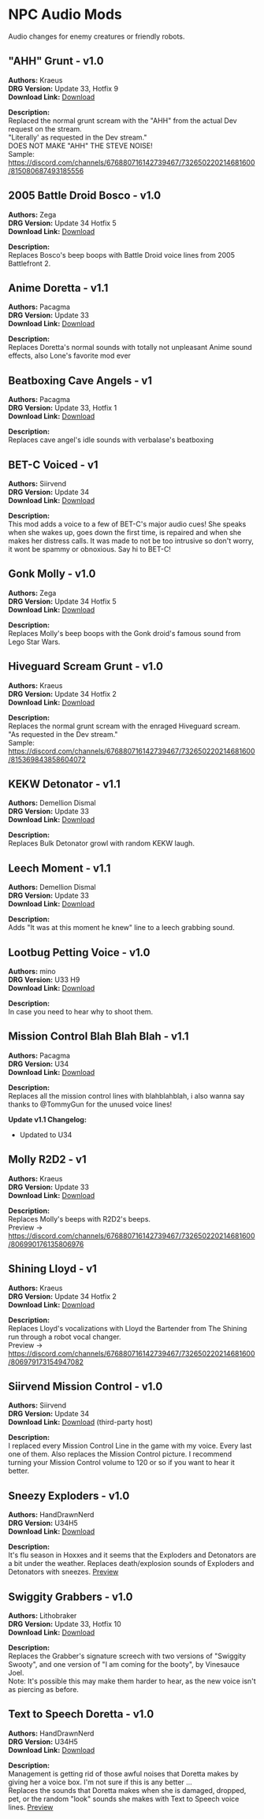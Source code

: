 # NPC Audio Mods

Audio changes for enemy creatures or friendly robots.

<!-- mod list -->

## "AHH" Grunt - v1.0
**Authors:** Kraeus  
**DRG Version:** Update 33, Hotfix 9  
**Download Link:** [Download](https://github.com/ArcticEcho/DRG-Mods/raw/477d325a323555735e851b35af8f9e4664070420/Audio/NPC/AHH%20Grunt%20-%20V1.0%20_P.pak)  

**Description:**  
Replaced the normal grunt scream with the "AHH" from the actual Dev request on the stream.  
"Literally' as requested in the Dev stream."  
DOES NOT MAKE "AHH" THE STEVE NOISE!  
Sample: https://discord.com/channels/676880716142739467/732650220214681600/815080687493185556

## 2005 Battle Droid Bosco - v1.0
**Authors:** Zega  
**DRG Version:** Update 34 Hotfix 5  
**Download Link:** [Download](https://github.com/ArcticEcho/DRG-Mods/raw/306af0ab4ebe64df7a2e6a84c7644c81ea10cf13/Audio/NPC/2005%20Battle%20Droid%20Bosco%20-%20V1.0%20_P.pak)  

**Description:**  
Replaces Bosco's beep boops with Battle Droid voice lines from 2005 Battlefront 2.

## Anime Doretta - v1.1
**Authors:** Pacagma  
**DRG Version:** Update 33  
**Download Link:** [Download](https://github.com/ArcticEcho/DRG-Mods/raw/bb940600b86e6419b90c93f994a655365f416b73/Audio/NPC/Anime%20Doretta%20-%20V1.1%20_P.pak)  

**Description:**  
Replaces Doretta's normal sounds with totally not unpleasant Anime sound effects, also Lone's favorite mod ever

## Beatboxing Cave Angels - v1
**Authors:** Pacagma  
**DRG Version:** Update 33, Hotfix 1  
**Download Link:** [Download](https://github.com/ArcticEcho/DRG-Mods/raw/dd795efc3ba0cf6d1de28dbf1280cb84204855dd/Audio/NPC/Beatboxing%20Cave%20Angels%20-%20V1%20_P.pak)  

**Description:**  
Replaces cave angel's idle sounds with verbalase's beatboxing

## BET-C Voiced - v1
**Authors:** Siirvend  
**DRG Version:** Update 34  
**Download Link:** [Download](https://github.com/ArcticEcho/DRG-Mods/raw/75deb6e3006851a61ed1d7b8f992fd0335ab7620/Audio/NPC/BET-C%20Voiced%20-%20V1%20_P.pak)  

**Description:**  
This mod adds a voice to a few of BET-C's major audio cues! She speaks when she wakes up, goes down the first time, is repaired and when she makes her distress calls. It was made to not be too intrusive so don't worry, it wont be spammy or obnoxious. Say hi to BET-C!

## Gonk Molly - v1.0
**Authors:** Zega  
**DRG Version:** Update 34 Hotfix 5  
**Download Link:** [Download](https://github.com/ArcticEcho/DRG-Mods/raw/0c6c6c2a3e170516484f3823eb4c398a9a6249cb/Audio/NPC/Gonk%20Molly%20-%20V1.0%20_P.pak)  

**Description:**  
Replaces Molly's beep boops with the Gonk droid's famous sound from Lego Star Wars.

## Hiveguard Scream Grunt - v1.0
**Authors:** Kraeus  
**DRG Version:** Update 34 Hotfix 2  
**Download Link:** [Download](https://github.com/ArcticEcho/DRG-Mods/raw/07622eda6d77f72af8fd6d8c20fe3c5579829aac/Audio/NPC/Hiveguard%20Scream%20Grunt%20-%20V1.0%20_P.pak)  

**Description:**  
Replaces the normal grunt scream with the enraged Hiveguard scream.  
"As requested in the Dev stream."  
Sample: https://discord.com/channels/676880716142739467/732650220214681600/815369843858604072

## KEKW Detonator - v1.1
**Authors:** Demellion Dismal  
**DRG Version:** Update 33  
**Download Link:** [Download](https://github.com/ArcticEcho/DRG-Mods/raw/51d6ee4e8093f000c9c0fb978a2baeb59a82cc7e/Audio/NPC/KEKW%20Detonator%20-%20V1.1%20_P.pak)  

**Description:**  
Replaces Bulk Detonator growl with random KEKW laugh.

## Leech Moment - v1.1
**Authors:** Demellion Dismal  
**DRG Version:** Update 33  
**Download Link:** [Download](https://github.com/ArcticEcho/DRG-Mods/raw/c717cb42d419d1dc27d9934c76e171743ab2d3b8/Audio/NPC/Leech%20Moment%20-%20V1.1%20_P.pak)  

**Description:**  
Adds "It was at this moment he knew" line to a leech grabbing sound.

## Lootbug Petting Voice - v1.0
**Authors:** mino  
**DRG Version:** U33 H9  
**Download Link:** [Download](https://github.com/ArcticEcho/DRG-Mods/raw/ea750bc965303f78fc7ae56665b91ea0f96fdb6e/Audio/NPC/Lootbug%20Petting%20Voice%20-%20V1.0%20_P.pak)  

**Description:**  
In case you need to hear why to shoot them.

## Mission Control Blah Blah Blah - v1.1
**Authors:** Pacagma  
**DRG Version:** U34  
**Download Link:** [Download](https://github.com/ArcticEcho/DRG-Mods/raw/f10d901280ce507eda92935ebb1b8c871ab2b77c/Audio/NPC/Mission%20Control%20Blah%20Blah%20Blah%20-%20V1.1.zip)  

**Description:**  
Replaces all the mission control lines with blahblahblah, i also wanna say thanks to @TommyGun for the unused voice lines!

**Update v1.1 Changelog:**  
- Updated to U34

## Molly R2D2 - v1
**Authors:** Kraeus  
**DRG Version:** Update 33  
**Download Link:** [Download](https://github.com/ArcticEcho/DRG-Mods/raw/45d4540bc1ac065822487e58659f7dab7e715a7a/Audio/NPC/Molly%20R2D2%20-%20V1%20_P.pak)  

**Description:**  
Replaces Molly's beeps with R2D2's beeps.  
Preview -> https://discord.com/channels/676880716142739467/732650220214681600/806990176135806976

## Shining Lloyd - v1
**Authors:** Kraeus  
**DRG Version:** Update 34 Hotfix 2  
**Download Link:** [Download](https://github.com/ArcticEcho/DRG-Mods/raw/2e07ee80662a345bfdeb1bce8f683f61d82d84e3/Audio/NPC/Shining%20Lloyd%20-%20V1%20_P.pak)  

**Description:**  
Replaces Lloyd's vocalizations with Lloyd the Bartender from The Shining run through a robot vocal changer.  
Preview -> https://discord.com/channels/676880716142739467/732650220214681600/806979173154947082

## Siirvend Mission Control - v1.0
**Authors:** Siirvend  
**DRG Version:** Update 34  
**Download Link:** [Download](https://mega.nz/file/Zz5gHKiS#a755hy2Y5vWDMoAYqEYQxxdz__yBOS-S7c0fl95H_rQ) (third-party host)  

**Description:**  
I replaced every Mission Control Line in the game with my voice. Every last one of them. Also replaces the Mission Control picture. I recommend turning your Mission Control volume to 120 or so if you want to hear it better.

## Sneezy Exploders - v1.0
**Authors:** HandDrawnNerd  
**DRG Version:** U34H5  
**Download Link:** [Download](https://github.com/ArcticEcho/DRG-Mods/raw/3be7e5b2e22eb9cdc3b9bb4ac5436d0e0e95964e/Audio/NPC/Sneezy%20Exploders%20-%20V1.0%20_P.pak)  

**Description:**  
It's flu season in Hoxxes and it seems that the Exploders and Detonators are a bit under the weather. Replaces death/explosion sounds of Exploders and Detonators with sneezes. [Preview](https://discord.com/channels/676880716142739467/732650220214681600/857666190830862416)

## Swiggity Grabbers - v1.0
**Authors:** Lithobraker  
**DRG Version:** Update 33, Hotfix 10  
**Download Link:** [Download](https://github.com/ArcticEcho/DRG-Mods/raw/3891045dde8a110db3ab3f7f4b060429ccf2d5b1/Audio/NPC/Swiggity%20Grabbers%20-%20V1.0%20_P.pak)  

**Description:**  
Replaces the Grabber's signature screech with two versions of "Swiggity Swooty", and one version of "I am coming for the booty", by Vinesauce Joel.  
Note: It's possible this may make them harder to hear, as the new voice isn't as piercing as before.

## Text to Speech Doretta - v1.0
**Authors:** HandDrawnNerd  
**DRG Version:** U34H5  
**Download Link:** [Download](https://github.com/ArcticEcho/DRG-Mods/raw/f7466b0d9db0fd1c7e64f594e27501eb1282a56d/Audio/NPC/Text%20To%20Speech%20Doretta%20-%20V1.0%20_P.pak)  

**Description:**  
Management is getting rid of those awful noises that Doretta makes by giving her a voice box. I'm not sure if this is any better ...  
Replaces the sounds that Doretta makes when she is damaged, dropped, pet, or the random "look" sounds she makes with Text to Speech voice lines. [Preview](https://discord.com/channels/676880716142739467/732650220214681600/858131745760870420)